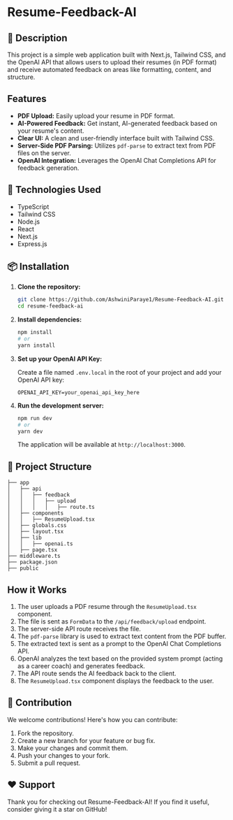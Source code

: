 # Resume-Feedback-AI

## 📝 Description

This project is a simple web application built with Next.js, Tailwind CSS, and the OpenAI API that allows users to upload their resumes (in PDF format) and receive automated feedback on areas like formatting, content, and structure.

## Features

- **PDF Upload:** Easily upload your resume in PDF format.
- **AI-Powered Feedback:** Get instant, AI-generated feedback based on your resume's content.
- **Clear UI:** A clean and user-friendly interface built with Tailwind CSS.
- **Server-Side PDF Parsing:** Utilizes `pdf-parse` to extract text from PDF files on the server.
- **OpenAI Integration:** Leverages the OpenAI Chat Completions API for feedback generation.

## 🔧 Technologies Used

- TypeScript
- Tailwind CSS
- Node.js
- React
- Next.js
- Express.js

## 📦 Installation

1.  **Clone the repository:**

    ```bash
    git clone https://github.com/AshwiniParaye1/Resume-Feedback-AI.git
    cd resume-feedback-ai
    ```

2.  **Install dependencies:**

    ```bash
    npm install
    # or
    yarn install
    ```

3.  **Set up your OpenAI API Key:**

    Create a file named `.env.local` in the root of your project and add your OpenAI API key:

    ```env
    OPENAI_API_KEY=your_openai_api_key_here
    ```

4.  **Run the development server:**

    ```bash
    npm run dev
    # or
    yarn dev
    ```

    The application will be available at `http://localhost:3000`.

## 📂 Project Structure

```
├── app
│   ├── api
│   │   ├── feedback
│   │   │   ├── upload
│   │   │   │   ├── route.ts
│   ├── components
│   │   ├── ResumeUpload.tsx
│   ├── globals.css
│   ├── layout.tsx
│   ├── lib
│   │   ├── openai.ts
│   ├── page.tsx
├── middleware.ts
├── package.json
├── public

```

## How it Works

1.  The user uploads a PDF resume through the `ResumeUpload.tsx` component.
2.  The file is sent as `FormData` to the `/api/feedback/upload` endpoint.
3.  The server-side API route receives the file.
4.  The `pdf-parse` library is used to extract text content from the PDF buffer.
5.  The extracted text is sent as a prompt to the OpenAI Chat Completions API.
6.  OpenAI analyzes the text based on the provided system prompt (acting as a career coach) and generates feedback.
7.  The API route sends the AI feedback back to the client.
8.  The `ResumeUpload.tsx` component displays the feedback to the user.

## 🤝 Contribution

We welcome contributions! Here's how you can contribute:

1.  Fork the repository.
2.  Create a new branch for your feature or bug fix.
3.  Make your changes and commit them.
4.  Push your changes to your fork.
5.  Submit a pull request.

## ❤️ Support

Thank you for checking out Resume-Feedback-AI! If you find it useful, consider giving it a star on GitHub!
